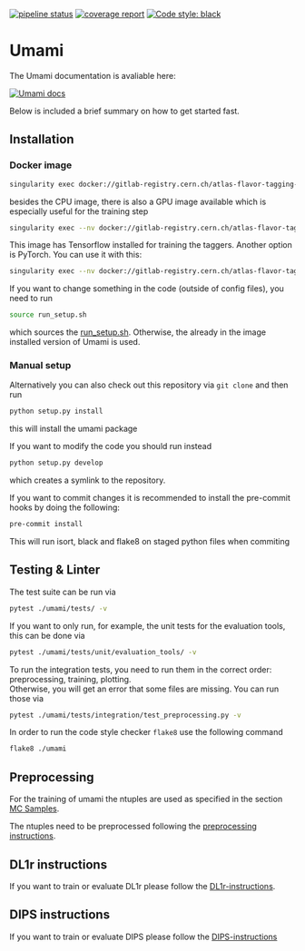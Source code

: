 [![pipeline status](https://gitlab.cern.ch/atlas-flavor-tagging-tools/algorithms/umami/badges/master/pipeline.svg)](https://gitlab.cern.ch/atlas-flavor-tagging-tools/algorithms/umami/-/commits/master) [![coverage report](https://gitlab.cern.ch/atlas-flavor-tagging-tools/algorithms/umami/badges/master/coverage.svg)](https://umami-ci-coverage.web.cern.ch/master/) [![Code style: black](https://img.shields.io/badge/code%20style-black-000000.svg)](https://github.com/psf/black)

# Umami

The Umami documentation is avaliable here:

[![Umami docs](https://img.shields.io/badge/info-documentation-informational)](https://umami-docs.web.cern.ch/)

Below is included a brief summary on how to get started fast.

## Installation

### Docker image

```bash
singularity exec docker://gitlab-registry.cern.ch/atlas-flavor-tagging-tools/algorithms/umami:latest bash
```

besides the CPU image, there is also a GPU image available which is especially useful for the training step

```bash
singularity exec --nv docker://gitlab-registry.cern.ch/atlas-flavor-tagging-tools/algorithms/umami:latest-gpu bash
```

This image has Tensorflow installed for training the taggers. Another option is PyTorch. You can use it with this:

```bash
singularity exec --nv docker://gitlab-registry.cern.ch/atlas-flavor-tagging-tools/algorithms/umamibase:latest-pytorch-gpu bash
```

If you want to change something in the code (outside of config files), you need to run

```bash
source run_setup.sh
```

which sources the [run_setup.sh](https://gitlab.cern.ch/atlas-flavor-tagging-tools/algorithms/umami/-/blob/master/run_setup.sh). Otherwise, the already in the image installed version of Umami is used.

### Manual setup

Alternatively you can also check out this repository via `git clone` and then run

```bash
python setup.py install
```

this will install the umami package

If you want to modify the code you should run instead

```bash
python setup.py develop
```

which creates a symlink to the repository.

If you want to commit changes it is recommended to install the pre-commit hooks by doing the following:

```bash
pre-commit install
```

This will run isort, black and flake8 on staged python files when commiting

## Testing & Linter

The test suite can be run via

```bash
pytest ./umami/tests/ -v
```

If you want to only run, for example, the unit tests for the evaluation tools, this can be done via

```bash
pytest ./umami/tests/unit/evaluation_tools/ -v
```

To run the integration tests, you need to run them in the correct order: preprocessing, training, plotting.   
Otherwise, you will get an error that some files are missing. You can run those via

```bash
pytest ./umami/tests/integration/test_preprocessing.py -v
```

In order to run the code style checker `flake8` use the following command

```bash
flake8 ./umami
```

## Preprocessing

For the training of umami the ntuples are used as specified in the section [MC Samples](#mc-samples).

The ntuples need to be preprocessed following the [preprocessing instructions](https://gitlab.cern.ch/atlas-flavor-tagging-tools/algorithms/umami/-/blob/master/docs/preprocessing.md).

## DL1r instructions

If you want to train or evaluate DL1r please follow the [DL1r-instructions](docs/DL1r-instructions.md).

## DIPS instructions

If you want to train or evaluate DIPS please follow the [DIPS-instructions](https://gitlab.cern.ch/atlas-flavor-tagging-tools/algorithms/umami/-/blob/master/docs/Dips-instructions.md)

